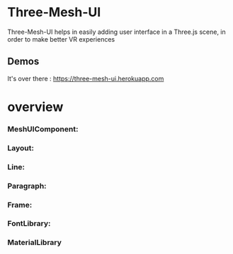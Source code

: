 # Three-Mesh-UI
Three-Mesh-UI helps in easily adding user interface in a Three.js scene, in order to make better VR experiences

## Demos
It's over there : https://three-mesh-ui.herokuapp.com

# overview

### MeshUIComponent:

### Layout:

### Line:

### Paragraph:

### Frame:

### FontLibrary:

### MaterialLibrary

